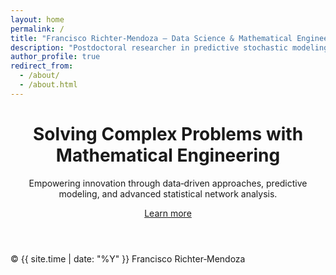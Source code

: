 ```yaml
---
layout: home
permalink: /
title: "Francisco Richter‑Mendoza – Data Science & Mathematical Engineering"
description: "Postdoctoral researcher in predictive stochastic modeling & statistical network sciences at USI."
author_profile: true
redirect_from:
  - /about/
  - /about.html
---
```


<header class="hero">
  <div class="hero__inner">
    <h1>Solving Complex Problems with Mathematical Engineering</h1>
    <p class="lead">
      Empowering innovation through data‑driven approaches, predictive modeling, and advanced statistical network analysis.
    </p>
    <a href="#about" class="btn btn-primary">Learn more</a>
  </div>
</header>

<main id="about" class="container">
  <!-- …the rest of your HTML sections… -->
</main>

<footer>
  <p>&copy; {{ site.time | date: "%Y" }} Francisco Richter‑Mendoza</p>
</footer>

<!-- decorative particle canvas -->
<div id="particle-canvas" role="presentation"></div>
